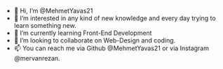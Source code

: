 - 👋 Hi, I’m @MehmetYavas21
- 👀 I’m interested in any kind of new knowledge and every day trying to learn something new.
- 🌱 I’m currently learning Front-End Development
- 💞️ I’m looking to collaborate on Web-Design and coding.
- 📫 You can reach me via Github @MehmetYavas21 or via Instagram @mervanrezan.

<!---
MehmetYavas21/MehmetYavas21 is a ✨ special ✨ repository because its `README.md` (this file) appears on your GitHub profile.
You can click the Preview link to take a look at your changes.
--->
